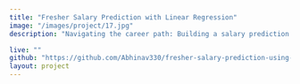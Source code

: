 ```yaml
---
title: "Fresher Salary Prediction with Linear Regression"
image: "/images/project/17.jpg"
description: "Navigating the career path: Building a salary prediction system for freshers using a Kaggle dataset and the power of linear regression."

live: ""
github: "https://github.com/Abhinav330/fresher-salary-prediction-using-linear-reggression/blob/main/linear_regression.ipynb" 
layout: project
---
```


